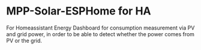 # MPP-Solar-ESPHome for HA
For Homeassistant Energy Dashboard for consumption measurement via PV and grid power, in order to be able to detect whether the power comes from PV or the grid.
